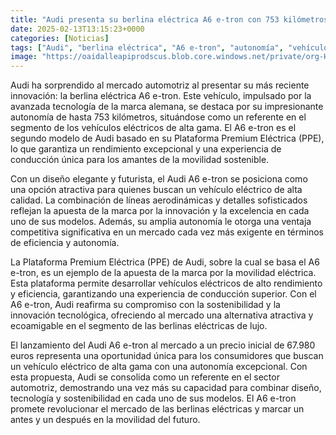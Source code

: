 ```yaml
---
title: "Audi presenta su berlina eléctrica A6 e-tron con 753 kilómetros de autonomía y desde 67.980 euros"
date: 2025-02-13T13:15:23+0000
categories: [Noticias]
tags: ["Audi", "berlina eléctrica", "A6 e-tron", "autonomía", "vehículo eléctrico", "Plataforma Premium Eléctrica", "sostenibilidad."]
image: "https://oaidalleapiprodscus.blob.core.windows.net/private/org-HKmKxpuNw3Y88lm4EBrIPq0n/user-ZwiCXOggLL8ZNNKE2g7rXFmV/img-itHSwkK8lKXp02yN0mhW6gWV.png?st=2025-02-13T12%3A15%3A23Z&se=2025-02-13T14%3A15%3A23Z&sp=r&sv=2024-08-04&sr=b&rscd=inline&rsct=image/png&skoid=d505667d-d6c1-4a0a-bac7-5c84a87759f8&sktid=a48cca56-e6da-484e-a814-9c849652bcb3&skt=2025-02-13T08%3A59%3A34Z&ske=2025-02-14T08%3A59%3A34Z&sks=b&skv=2024-08-04&sig=X4pkH%2BD5QCFhXZE3e9RtXsF6XPKJMYzrW8xvy5QOM/I%3D"
---
```


Audi ha sorprendido al mercado automotriz al presentar su más reciente innovación: la berlina eléctrica A6 e-tron. Este vehículo, impulsado por la avanzada tecnología de la marca alemana, se destaca por su impresionante autonomía de hasta 753 kilómetros, situándose como un referente en el segmento de los vehículos eléctricos de alta gama. El A6 e-tron es el segundo modelo de Audi basado en su Plataforma Premium Eléctrica (PPE), lo que garantiza un rendimiento excepcional y una experiencia de conducción única para los amantes de la movilidad sostenible.

Con un diseño elegante y futurista, el Audi A6 e-tron se posiciona como una opción atractiva para quienes buscan un vehículo eléctrico de alta calidad. La combinación de líneas aerodinámicas y detalles sofisticados reflejan la apuesta de la marca por la innovación y la excelencia en cada uno de sus modelos. Además, su amplia autonomía le otorga una ventaja competitiva significativa en un mercado cada vez más exigente en términos de eficiencia y autonomía.

La Plataforma Premium Eléctrica (PPE) de Audi, sobre la cual se basa el A6 e-tron, es un ejemplo de la apuesta de la marca por la movilidad eléctrica. Esta plataforma permite desarrollar vehículos eléctricos de alto rendimiento y eficiencia, garantizando una experiencia de conducción superior. Con el A6 e-tron, Audi reafirma su compromiso con la sostenibilidad y la innovación tecnológica, ofreciendo al mercado una alternativa atractiva y ecoamigable en el segmento de las berlinas eléctricas de lujo.

El lanzamiento del Audi A6 e-tron al mercado a un precio inicial de 67.980 euros representa una oportunidad única para los consumidores que buscan un vehículo eléctrico de alta gama con una autonomía excepcional. Con esta propuesta, Audi se consolida como un referente en el sector automotriz, demostrando una vez más su capacidad para combinar diseño, tecnología y sostenibilidad en cada uno de sus modelos. El A6 e-tron promete revolucionar el mercado de las berlinas eléctricas y marcar un antes y un después en la movilidad del futuro.
    